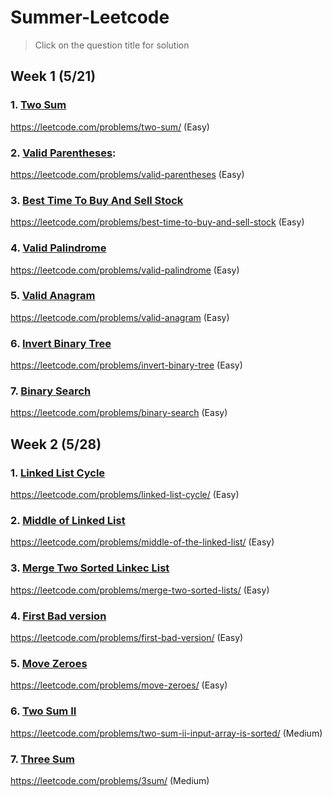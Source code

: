 # Summer-Leetcode
> Click on the question title for solution

## Week 1 (5/21)

### 1. [Two Sum](https://github.com/anhduy1202/Summer-Leetcode/blob/master/Week%201/two_sum.py)
https://leetcode.com/problems/two-sum/ (Easy)

### 2. [Valid Parentheses](https://github.com/anhduy1202/Summer-Leetcode/blob/master/Week%201/valid_parentheses.py):
https://leetcode.com/problems/valid-parentheses (Easy)

### 3. [Best Time To Buy And Sell Stock](https://github.com/anhduy1202/Summer-Leetcode/blob/master/Week%201/best_time_to_buy_and_sell_stock.py)
https://leetcode.com/problems/best-time-to-buy-and-sell-stock (Easy)

### 4. [Valid Palindrome](https://github.com/anhduy1202/Summer-Leetcode/blob/master/Week%201/valid_palindrome.py)
https://leetcode.com/problems/valid-palindrome (Easy)

### 5. [Valid Anagram](https://github.com/anhduy1202/Summer-Leetcode/blob/master/Week%201/valid_anagram.py)
https://leetcode.com/problems/valid-anagram (Easy)

### 6. [Invert Binary Tree](https://github.com/anhduy1202/Summer-Leetcode/blob/master/Week%201/invert_binary_tree.py)
https://leetcode.com/problems/invert-binary-tree  (Easy)
 
### 7. [Binary Search](https://github.com/anhduy1202/Summer-Leetcode/blob/master/Week%201/binary_search.py)
https://leetcode.com/problems/binary-search (Easy) 


## Week 2 (5/28)

### 1. [Linked List Cycle](https://github.com/anhduy1202/Summer-Leetcode/blob/master/Week%202/linked-list-cycle.py) 
https://leetcode.com/problems/linked-list-cycle/ (Easy)

### 2. [Middle of Linked List](https://github.com/anhduy1202/Summer-Leetcode/blob/master/Week%202/middle-of-linked-list.py) 
https://leetcode.com/problems/middle-of-the-linked-list/ (Easy)

### 3. [Merge Two Sorted Linkec List](https://github.com/anhduy1202/Summer-Leetcode/blob/master/Week%202/merge-two-sorted-lists.py) 
https://leetcode.com/problems/merge-two-sorted-lists/ (Easy)

### 4. [First Bad version](https://github.com/anhduy1202/Summer-Leetcode/blob/master/Week%202/first-bad-version.py) 
https://leetcode.com/problems/first-bad-version/ (Easy)

### 5. [Move Zeroes](https://github.com/anhduy1202/Summer-Leetcode/blob/master/Week%202/move-zeroes.py) 
https://leetcode.com/problems/move-zeroes/ (Easy)

### 6. [Two Sum II](https://github.com/anhduy1202/Summer-Leetcode/blob/master/Week%202/two-sum-2.py) 
https://leetcode.com/problems/two-sum-ii-input-array-is-sorted/ (Medium)

### 7. [Three Sum](https://github.com/anhduy1202/Summer-Leetcode/blob/master/Week%202/3sum.py) 
https://leetcode.com/problems/3sum/ (Medium)
